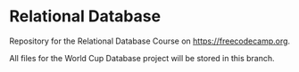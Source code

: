# Relational Database
Repository for the Relational Database Course on https://freecodecamp.org.

All files for the World Cup Database project will be stored in this branch.
